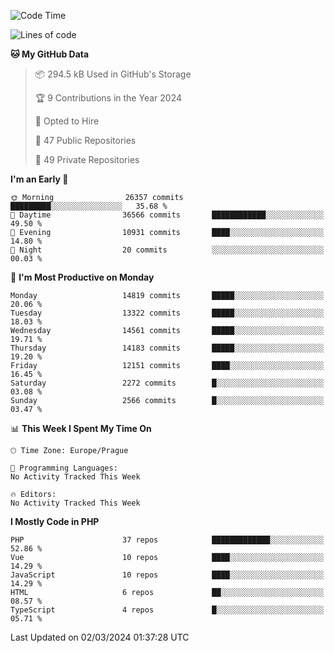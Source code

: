 <!--START_SECTION:waka-->
![Code Time](http://img.shields.io/badge/Code%20Time-1%2C583%20hrs%2058%20mins-blue)

![Lines of code](https://img.shields.io/badge/From%20Hello%20World%20I%27ve%20Written-23.2%20million%20lines%20of%20code-blue)

**🐱 My GitHub Data** 

> 📦 294.5 kB Used in GitHub's Storage 
 > 
> 🏆 9 Contributions in the Year 2024
 > 
> 💼 Opted to Hire
 > 
> 📜 47 Public Repositories 
 > 
> 🔑 49 Private Repositories 
 > 
**I'm an Early 🐤** 

```text
🌞 Morning                26357 commits       █████████░░░░░░░░░░░░░░░░   35.68 % 
🌆 Daytime                36566 commits       ████████████░░░░░░░░░░░░░   49.50 % 
🌃 Evening                10931 commits       ████░░░░░░░░░░░░░░░░░░░░░   14.80 % 
🌙 Night                  20 commits          ░░░░░░░░░░░░░░░░░░░░░░░░░   00.03 % 
```
📅 **I'm Most Productive on Monday** 

```text
Monday                   14819 commits       █████░░░░░░░░░░░░░░░░░░░░   20.06 % 
Tuesday                  13322 commits       █████░░░░░░░░░░░░░░░░░░░░   18.03 % 
Wednesday                14561 commits       █████░░░░░░░░░░░░░░░░░░░░   19.71 % 
Thursday                 14183 commits       █████░░░░░░░░░░░░░░░░░░░░   19.20 % 
Friday                   12151 commits       ████░░░░░░░░░░░░░░░░░░░░░   16.45 % 
Saturday                 2272 commits        █░░░░░░░░░░░░░░░░░░░░░░░░   03.08 % 
Sunday                   2566 commits        █░░░░░░░░░░░░░░░░░░░░░░░░   03.47 % 
```


📊 **This Week I Spent My Time On** 

```text
🕑︎ Time Zone: Europe/Prague

💬 Programming Languages: 
No Activity Tracked This Week

🔥 Editors: 
No Activity Tracked This Week
```

**I Mostly Code in PHP** 

```text
PHP                      37 repos            █████████████░░░░░░░░░░░░   52.86 % 
Vue                      10 repos            ████░░░░░░░░░░░░░░░░░░░░░   14.29 % 
JavaScript               10 repos            ████░░░░░░░░░░░░░░░░░░░░░   14.29 % 
HTML                     6 repos             ██░░░░░░░░░░░░░░░░░░░░░░░   08.57 % 
TypeScript               4 repos             █░░░░░░░░░░░░░░░░░░░░░░░░   05.71 % 
```




 Last Updated on 02/03/2024 01:37:28 UTC
<!--END_SECTION:waka-->
<!--
**AlexKratky/AlexKratky** is a ✨ _special_ ✨ repository because its `README.md` (this file) appears on your GitHub profile.

Here are some ideas to get you started:

- 🔭 I’m currently working on ...
- 🌱 I’m currently learning ...
- 👯 I’m looking to collaborate on ...
- 🤔 I’m looking for help with ...
- 💬 Ask me about ...
- 📫 How to reach me: ...
- 😄 Pronouns: ...
- ⚡ Fun fact: ...
-->
